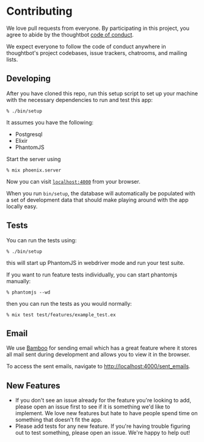 # Contributing

We love pull requests from everyone.
By participating in this project,
you agree to abide by the thoughtbot [code of conduct].

  [code of conduct]: https://thoughtbot.com/open-source-code-of-conduct

We expect everyone to follow the code of conduct
anywhere in thoughtbot's project codebases,
issue trackers, chatrooms, and mailing lists.

## Developing

After you have cloned this repo, run this setup script to set up your machine
with the necessary dependencies to run and test this app:

    % ./bin/setup

It assumes you have the following:

* Postgresql
* Elixir
* PhantomJS

Start the server using

    % mix phoenix.server

Now you can visit [`localhost:4000`](http://localhost:4000) from your browser.

When you run `bin/setup`, the database will automatically be populated with a
set of development data that should make playing around with the app locally
easy.

## Tests

You can run the tests using:

    % ./bin/setup

this will start up PhantomJS in webdriver mode and run your test suite.

If you want to run feature tests individually, you can start phantomjs manually:

    % phantomjs --wd

then you can run the tests as you would normally:

    % mix test test/features/example_test.ex

## Email

We use [Bamboo] for sending email which has a great feature where it stores all
mail sent during development and allows you to view it in the browser.

To access the sent emails, navigate to
[http://localhost:4000/sent_emails](http://localhost:4000/sent_emails).

[Bamboo]: http://github.com/thoughtbot/bamboo

## New Features

* If you don't see an issue already for the feature you're looking to add,
  please open an issue first to see if it is something we'd like to implement.
  We love new features but hate to have people spend time on something that
  doesn't fit the app.
* Please add tests for any new feature. If you're having trouble figuring out to
  test something, please open an issue. We're happy to help out!
